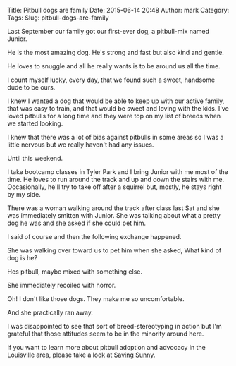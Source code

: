Title: Pitbull dogs are family
Date: 2015-06-14 20:48
Author: mark
Category: 
Tags: 
Slug: pitbull-dogs-are-family

Last September our family got our first-ever dog, a pitbull-mix named Junior.

He is the most amazing dog. He's strong and fast but also kind and gentle.

He loves to snuggle and all he really wants is to be around us all the time.

I count myself lucky, every day, that we found such a sweet, handsome dude to be ours.

I knew I wanted a dog that would be able to keep up with our active family, that was easy to train, and that would be sweet and loving with the kids. I've loved pitbulls for a long time and they were top on my list of breeds when we started looking.

I knew that there was a lot of bias against pitbulls in some areas so I was a little nervous but we really haven't had any issues.

Until this weekend.

I take bootcamp classes in Tyler Park and I bring Junior with me most of the time. He loves to run around the track and up and down the stairs with me. Occasionally, he'll try to take off after a squirrel but, mostly, he stays right by my side.

There was a woman walking around the track after class last Sat and she was immediately smitten with Junior. She was talking about what a pretty dog he was and she asked if she could pet him.

I said of course and then the following exchange happened.

She was walking over toward us to pet him when she asked, What kind of dog is he?

Hes pitbull, maybe mixed with something else.

She immediately recoiled with horror.

Oh! I don't like those dogs. They make me so uncomfortable.

And she practically ran away.

I was disappointed to see that sort of breed-stereotyping in action but I'm grateful that those attitudes seem to be in the minority around here.

If you want to learn more about pitbull adoption and advocacy in the Louisville area, please take a look at [Saving Sunny](http://www.savingsunnyinc.org/).

